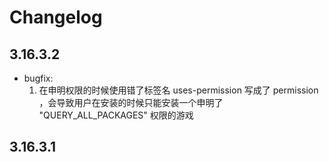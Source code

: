 # Changelog

## 3.16.3.2

* bugfix:
  1. 在申明权限的时候使用错了标签名 uses-permission 写成了 permission ，会导致用户在安装的时候只能安装一个申明了 "QUERY_ALL_PACKAGES" 权限的游戏

## 3.16.3.1